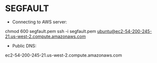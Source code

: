 SEGFAULT
=======================

- Connecting to AWS server:


chmod 600 segfault.pem
ssh -i segfault.pem ubuntu@ec2-54-200-245-21.us-west-2.compute.amazonaws.com

- Public DNS:

ec2-54-200-245-21.us-west-2.compute.amazonaws.com
